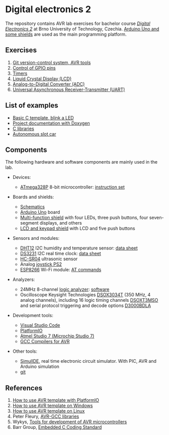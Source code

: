 # Digital electronics 2

The repository contains AVR lab exercises for bachelor course [*Digital Electronics 2*](https://www.vut.cz/en/students/courses/detail/258370) at Brno University of Technology, Czechia. [Arduino Uno and some shields](https://oshwlab.com/tomas.fryza/arduino-shields) are used as the main programming platform.

## Exercises

1. [Git version-control system, AVR tools](labs/01-tools)
2. [Control of GPIO pins](labs/02-gpio)
3. [Timers](labs/03-interrupts)
4. [Liquid Crystal Display (LCD)](labs/04-lcd)
5. [Analog-to-Digital Converter (ADC)](labs/05-adc)
6. [Universal Asynchronous Receiver-Transmitter (UART)](labs/06-uart)
<!--
8. [I2C/TWI serial communication](labs/08-i2c)
9. [C project: General instructions](labs/project)
10. (Self-study) [Combining C and assembly language](labs/09-asm)
-->

## List of examples

* [Basic C template, blink a LED](examples/blink_arduino/)
* [Project documentation with Doxygen](examples/doxygen)
* [C libraries](examples/library)
* [Autonomous slot car](examples/slot-car)

## Components

The following hardware and software components are mainly used in the lab.

* Devices:
  * [ATmega328P](https://www.microchip.com/wwwproducts/en/ATmega328P) 8-bit microcontroller: [instruction set](https://www.microchip.com/webdoc/avrassembler/avrassembler.wb_instruction_list.html)

* Boards and shields:
  * [Schematics](https://oshwlab.com/tomas.fryza/arduino-shields)
  * [Arduino Uno](https://arduino-shop.cz/arduino/1353-klon-arduino-uno-r3-atmega328p-ch340-mini-usb-1466635561.html) board
  * [Multi-function shield](https://www.gme.cz/experiment-shield-pro-arduino) with four LEDs, three push buttons, four seven-segment displays, and others
  * [LCD and keypad shield](https://arduino-shop.cz/en/arduino-platform/899-arduino-lcd-shield-1420670167.html) with LCD and five push buttons

* Sensors and modules:
  * [DHT12](https://arduino-shop.cz/arduino/1977-i2c-teplomer-a-vlhkomer-dht12-digitalni.html) I2C humidity and temperature sensor: [data sheet](docs/dht12_manual.pdf)
  * [DS3231](https://arduino-shop.cz/hledani.php?q=DS3231&n_q=) I2C real time clock: [data sheet](docs/ds3231_manual.pdf)
  * [HC-SR04](https://components101.com/ultrasonic-sensor-working-pinout-datasheet) ultrasonic sensor
  * Analog [joystick PS2](https://arduino-shop.cz/arduino/884-arduino-joystick-ps2.html)
  * [ESP8266](https://arduino-shop.cz/arduino/911-internet-veci-je-tady-tcp-ip-wifi-esp8266-1420990568.html) Wi-Fi module: [AT commands](docs/esp8266_at_instruction_set.pdf)

* Analyzers:
  * 24MHz 8-channel [logic analyzer](https://www.ebay.com/sch/i.html?LH_CAds=&_ex_kw=&_fpos=&_fspt=1&_mPrRngCbx=1&_nkw=24mhz%20logic%20analyzer&_sacat=&_sadis=&_sop=12&_udhi=&_udlo=): [software](https://www.saleae.com/)
  * Oscilloscope Keysight Technologies [DSOX3034T](https://www.keysight.com/en/pdx-x202175-pn-DSOX3034T/oscilloscope-350-mhz-4-analog-channels?&cc=CZ&lc=eng) (350 MHz, 4 analog channels), including 16 logic timing channels [DSOXT3MSO](https://www.keysight.com/en/pdx-x205238-pn-DSOXT3MSO/3000t-x-series-oscilloscope-mso-upgrade?cc=CZ&lc=eng) and serial protocol triggering and decode options [D3000BDLA](https://www.keysight.com/en/pd-2990560-pn-D3000BDLA/ultimate-software-bundle-for-the-3000a-t-x-series?&cc=CZ&lc=eng)

* Development tools:
  * [Visual Studio Code](https://code.visualstudio.com/)
  * [PlatformIO](https://platformio.org/)
  * [Atmel Studio 7 (Microchip Studio 7)](https://www.microchip.com/en-us/development-tools-tools-and-software/microchip-studio-for-avr-and-sam-devices)
  * [GCC Compilers for AVR](https://www.microchip.com/en-us/development-tools-tools-and-software/gcc-compilers-avr-and-arm#)

* Other tools:
  * [SimulIDE](https://www.simulide.com/p/home.html), real time electronic circuit simulator. With PIC, AVR and Arduino simulation
  * [git](https://git-scm.com/)

## References

1. [How to use AVR template with PlatformIO](https://github.com/tomas-fryza/digital-electronics-2/wiki/How-to-use-AVR-template-with-PlatformIO)
2. [How to use AVR template on Windows](https://github.com/tomas-fryza/digital-electronics-2/wiki/How-to-use-AVR-template-on-Windows)
3. [How to use AVR template on Linux](https://github.com/tomas-fryza/digital-electronics-2/wiki/How-to-use-AVR-template-on-Linux)
4. Peter Fleury, [AVR-GCC libraries](http://www.peterfleury.epizy.com/avr-software.html?i=1)
5. Wykys, [Tools for development of AVR microcontrollers](https://github.com/wykys/AVR-tools)
6. Barr Group, [Embedded C Coding Standard](https://barrgroup.com/Embedded-Systems/Books/Embedded-C-Coding-Standard)
